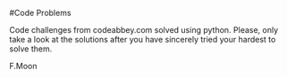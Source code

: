#Code Problems

Code challenges from codeabbey.com solved using python. 
Please, only take a look at the solutions after you have sincerely tried your hardest to solve them.



F.Moon
